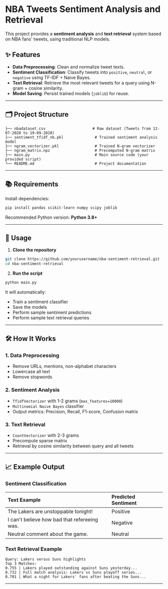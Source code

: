 
# NBA Tweets Sentiment Analysis and Retrieval

This project provides a **sentiment analysis** and **text retrieval** system based on NBA fans' tweets, using traditional NLP models.

## ✨ Features

- **Data Preprocessing**: Clean and normalize tweet texts.
- **Sentiment Classification**: Classify tweets into `positive`, `neutral`, or `negative` using TF-IDF + Naive Bayes.
- **Text Retrieval**: Retrieve the most relevant tweets for a query using N-gram + cosine similarity.
- **Model Saving**: Persist trained models (`joblib`) for reuse.

---

## 🗂 Project Structure

```
├── nbadataset.csv                     # Raw dataset (Tweets from 12-07-2020 to 19-09-2020)
├── sentiment_tfidf_nb.pkl              # Trained sentiment analysis model
├── ngram_vectorizer.pkl                # Trained N-gram vectorizer
├── ngram_matrix.npz                    # Precomputed N-gram matrix
├── main.py                             # Main source code (your provided script)
└── README.md                           # Project documentation
```

---

## 📚 Requirements

Install dependencies:

```bash
pip install pandas scikit-learn numpy scipy joblib
```

Recommended Python version: **Python 3.8+**

---

## 🚀 Usage

1. **Clone the repository**

```bash
git clone https://github.com/yourusername/nba-sentiment-retrieval.git
cd nba-sentiment-retrieval
```

2. **Run the script**

```bash
python main.py
```

It will automatically:
- Train a sentiment classifier
- Save the models
- Perform sample sentiment predictions
- Perform sample text retrieval queries

---

## 🛠 How It Works

### 1. Data Preprocessing
- Remove URLs, mentions, non-alphabet characters
- Lowercase all text
- Remove stopwords

### 2. Sentiment Analysis
- `TfidfVectorizer` with 1-2 grams (`max_features=10000`)
- `Multinomial Naive Bayes` classifier
- Output metrics: Precision, Recall, F1-score, Confusion matrix

### 3. Text Retrieval
- `CountVectorizer` with 2-3 grams
- Precompute sparse matrix
- Retrieval by cosine similarity between query and all tweets

---

## 📈 Example Output

### Sentiment Classification

| Text Example | Predicted Sentiment |
| :--- | :--- |
| The Lakers are unstoppable tonight! | Positive |
| I can't believe how bad that refereeing was. | Negative |
| Neutral comment about the game. | Neutral |

### Text Retrieval Example

```
Query: Lakers versus Suns highlights
Top 3 Matches:
0.755 | Lakers played outstanding against Suns yesterday...
0.732 | Full match analysis: Lakers vs Suns playoff series...
0.701 | What a night for Lakers' fans after beating the Suns...
```

---


